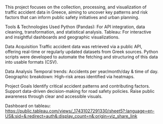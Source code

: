 This project focuses on the collection, processing, and visualization of traffic accident data in Greece, aiming to uncover key patterns and risk factors that can inform public safety initiatives and urban planning.

Tools & Technologies Used
Python (Pandas): For API integration, data cleaning, transformation, and statistical analysis.
Tableau: For interactive and insightful dashboards and geographic visualizations.

Data Acquisition
Traffic accident data was retrieved via a public API,
offering real-time or regularly updated datasets from Greek sources. 
Python scripts were developed to automate the fetching and structuring of this data into usable formats (CSV).

Data Analysis
Temporal trends: Accidents per year/month/day & time of day.
Geographic breakdown: High-risk areas identified via heatmaps.

Project Goals
Identify critical accident patterns and contributing factors.
Support data-driven decision-making for road safety policies.
Raise public awareness through clear and accessible visuals.

Dashboard on tableau: https://public.tableau.com/views/_17431027291330/sheet5?:language=en-US&:sid=&:redirect=auth&:display_count=n&:origin=viz_share_link
